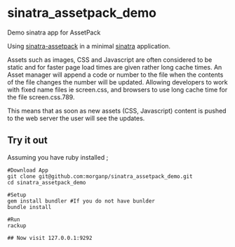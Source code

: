 sinatra_assetpack_demo
======================

Demo sinatra app for AssetPack

Using [sinatra-assetpack][] in a minimal [sinatra][] application. 

Assets such as images, CSS and Javascript are often considered to be static
and for faster page load times are given rather long cache times. An Asset 
manager will append a code or number to the file when the contents of the file
changes the number will be updated. Allowing developers to work with fixed name
files ie screen.css, and browsers to use long cache time for the file screen.css.789.

This means that as soon as new assets (CSS, Javascript) content is pushed to the web
server the user will see the updates.

Try it out
--

Assuming you have ruby installed ;

    #Download App
    git clone git@github.com:morganp/sinatra_assetpack_demo.git
    cd sinatra_assetpack_demo

    #Setup
    gem install bundler #If you do not have bunlder
    bundle install 

    #Run
    rackup

    ## Now visit 127.0.0.1:9292



[sinatra-assetpack]: http://ricostacruz.com/sinatra-assetpack
[sinatra]: http://www.sinatrarb.com/ 
